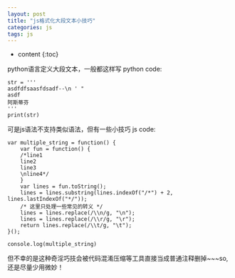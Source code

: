 ```yaml
---
layout: post
title: "js格式化大段文本小技巧"
categories: js
tags: js
---
```


* content
{:toc}

python语言定义大段文本，一般都这样写
python code:

```
str = '''
asdfdfsaasfdsadf--\n ' "
asdf
阿斯蒂芬
'''
print(str)
```

可是js语法不支持类似语法，但有一些小技巧
js code:

```
var multiple_string = function() {
    var fun = function() {
    /*line1
    line2
    line3
    \nline4*/
    }
    var lines = fun.toString();
    lines = lines.substring(lines.indexOf("/*") + 2, lines.lastIndexOf("*/"));
    /* 这里只处理一些常见的转义 */
    lines = lines.replace(/\\n/g, "\n");
    lines = lines.replace(/\\r/g, "\r");
    return lines.replace(/\\t/g, "\t");
}();

console.log(multiple_string)

```

但不幸的是这种奇淫巧技会被代码混淆压缩等工具直接当成普通注释删掉~~~so, 还是尽量少用微妙！
